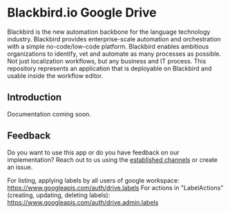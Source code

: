 # Blackbird.io Google Drive

Blackbird is the new automation backbone for the language technology industry. Blackbird provides enterprise-scale automation and orchestration with a simple no-code/low-code platform. Blackbird enables ambitious organizations to identify, vet and automate as many processes as possible. Not just localization workflows, but any business and IT process. This repository represents an application that is deployable on Blackbird and usable inside the workflow editor.

## Introduction

<!-- begin docs -->

Documentation coming soon.

## Feedback

Do you want to use this app or do you have feedback on our implementation? Reach out to us using the [established channels](https://www.blackbird.io/) or create an issue.

<!-- end docs -->

For listing, applying labels by all users of google workspace: https://www.googleapis.com/auth/drive.labels 
For actions in "LabelActions"(creating, updating, deleting labels): https://www.googleapis.com/auth/drive.admin.labels
